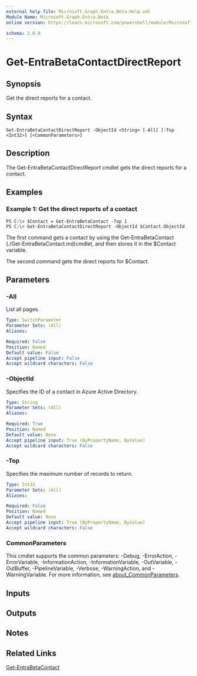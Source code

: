 ```yaml
---
external help file: Microsoft.Graph.Entra.Beta-Help.xml
Module Name: Microsoft.Graph.Entra.Beta
online version: https://learn.microsoft.com/powershell/module/Microsoft.Graph.Entra.Beta/Get-EntraBetaContactDirectReport

schema: 2.0.0
---
```


# Get-EntraBetaContactDirectReport

## Synopsis
Get the direct reports for a contact.

## Syntax

```
Get-EntraBetaContactDirectReport -ObjectId <String> [-All] [-Top <Int32>] [<CommonParameters>]
```

## Description
The Get-EntraBetaContactDirectReport cmdlet gets the direct reports for a contact.

## Examples

### Example 1: Get the direct reports of a contact
```
PS C:\> $Contact = Get-EntraBetaContact -Top 1
PS C:\> Get-EntraBetaContactDirectReport -ObjectId $Contact.ObjectId
```

The first command gets a contact by using the Get-EntraBetaContact (./Get-EntraBetaContact.md)cmdlet, and then stores it in the $Contact variable.

The second command gets the direct reports for $Contact.

## Parameters

### -All
List all pages.

```yaml
Type: SwitchParameter
Parameter Sets: (All)
Aliases:

Required: False
Position: Named
Default value: False
Accept pipeline input: False
Accept wildcard characters: False
```

### -ObjectId
Specifies the ID of a contact in Azure Active Directory.

```yaml
Type: String
Parameter Sets: (All)
Aliases:

Required: True
Position: Named
Default value: None
Accept pipeline input: True (ByPropertyName, ByValue)
Accept wildcard characters: False
```

### -Top
Specifies the maximum number of records to return.

```yaml
Type: Int32
Parameter Sets: (All)
Aliases:

Required: False
Position: Named
Default value: None
Accept pipeline input: True (ByPropertyName, ByValue)
Accept wildcard characters: False
```

### CommonParameters
This cmdlet supports the common parameters: -Debug, -ErrorAction, -ErrorVariable, -InformationAction, -InformationVariable, -OutVariable, -OutBuffer, -PipelineVariable, -Verbose, -WarningAction, and -WarningVariable. For more information, see [about_CommonParameters](https://go.microsoft.com/fwlink/?LinkID=113216).

## Inputs

## Outputs

## Notes

## Related Links

[Get-EntraBetaContact]()


